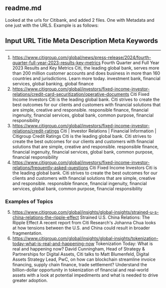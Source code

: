 readme.md
---
Looked at the urls for Citibank, and added 2 files. One with Metadata and one just with the URLS.
Example is as follows:


## Input URL 	Title 	Meta Description 	Meta Keywords
---
1. https://www.citigroup.com/global/news/press-release/2024/fourth-quarter-full-year-2023-results-key-metrics	Fourth Quarter and Full Year 2023 Results and Key Metrics	Citi, the leading global bank, serves more than 200 million customer accounts and does business in more than 160 countries and jurisdictions. Learn more today.	investment bank, financial services, global banking, global finance
2. https://www.citigroup.com/global/investors/fixed-income-investor-relations/credit-card-securitization/operative-documents	Citi Fixed Income Investors	Citi is the leading global bank. Citi strives to create the best outcomes for our clients and customers with financial solutions that are simple, creative and responsible.	responsible finance, financial ingenuity, financial services, global bank, common purpose, financial responsibility
3. https://www.citigroup.com/global/investors/fixed-income-investor-relations/credit-ratings	Citi | Investor Relations | Financial Information | Citigroup Credit Ratings	Citi is the leading global bank. Citi strives to create the best outcomes for our clients and customers with financial solutions that are simple, creative and responsible.	responsible finance, financial ingenuity, financial services, global bank, common purpose, financial responsibility
4. https://www.citigroup.com/global/investors/fixed-income-investor-relations/frequently-asked-questions	Citi Fixed Income Investors	Citi is the leading global bank. Citi strives to create the best outcomes for our clients and customers with financial solutions that are simple, creative and responsible.	responsible finance, financial ingenuity, financial services, global bank, common purpose, financial responsibility

### Examples of Topics

5. https://www.citigroup.com/global/insights/global-insights/strained-u-s-china-relations-the-ripple-effect	Strained U.S. China Relations: The Ripple Effect	A recent report from Citi Research's Johanna Chua looks at how tensions between the U.S. and China could result in broader fragmentation. 	
6. https://www.citigroup.com/global/insights/global-insights/tokenization-today-what-is-real-and-happening-now	Tokenization Today: What is real and happening now?	David Cunningham, Head of Strategy & Partnerships for Digital Assets, Citi talks to Matt Blumenfeld, Digital Assets Strategy Lead, PwC, on how can blockchain streamline invoice financing, supply chain finance, trade settlement? Understand the billion-dollar opportunity in tokenization of financial and real-world assets with a look at potential impediments and what is needed to drive greater adoption. 